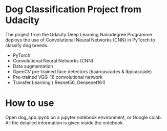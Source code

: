 # Dog Classification Project from Udacity

The project from the Udacity Deep Learning Nanodegree Programme deploys the use of Convolutional Neural Networks (CNN) in PyTorch to classify dog breeds.

- PyTorch
- Convolutional Neural Networks (CNN)
- Data augmentation
- OpenCV pre-trained face detectors (haarcascades & lbpcascade)
- Pre-trained VGG-16 convolutional network
- Transfer Learning ( Resnet50, Densenet161)


# How to use
Open dog_app.ipynb on a jupyter notebook environment, or Google colab. All the detailed information is given inside the notebook.
